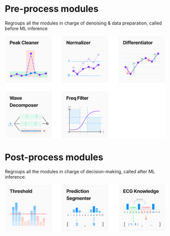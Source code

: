 # Pre-process modules
Regroups all the modules in charge of denoising & data preparation, called before ML inference

<img src="assets/pre_process_modules.png" width="600">

# Post-process modules
Regroups all the modules in charge of decision-making, called after ML inference.

<img src="assets/post_process_modules.png" width="600">

